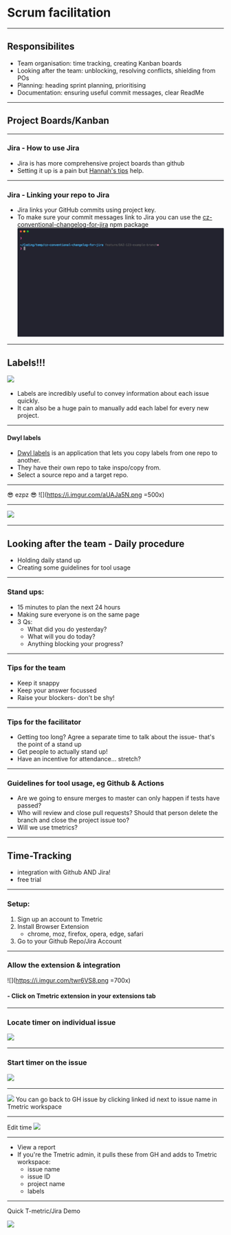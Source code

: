 # Scrum facilitation

----

## Responsibilites

- Team organisation: time tracking, creating Kanban boards
- Looking after the team: unblocking, resolving conflicts, shielding from POs
- Planning:  heading sprint planning, prioritising
- Documentation: ensuring useful commit messages, clear ReadMe

---

## Project Boards/Kanban

----

### Jira - How to use Jira
- Jira is has more comprehensive project boards than github
- Setting it up is a pain but [Hannah's tips](https://dev.to/hannahgooding/group-project-tip-how-to-set-up-a-jira-board-and-link-it-to-your-github-project-2n1d) help.


----

### Jira - Linking your repo to Jira
- Jira links your GitHub commits using project key.
- To make sure your commit messages link to Jira you can use the [cz-conventional-changelog-for-jira](https://github.com/commitizen/cz-cli) npm package
![managed commit](https://raw.githubusercontent.com/digitalroute/cz-conventional-changelog-for-jira/master/images/demo.gif)



----

## Labels!!!

![](https://i.imgur.com/P6SKnBc.png)


- Labels are incredibly useful to convey information about each issue quickly.
- It can also be a huge pain to manually add each label for every new project.

----

#### Dwyl labels

- [Dwyl labels](https://label-sync.herokuapp.com/) is an application that lets you copy labels from one repo to another.
- They have their own repo to take inspo/copy from.
- Select a source repo and a target repo.

----

:sunglasses: ezpz :sunglasses: 
![](https://i.imgur.com/aUAJa5N.png =500x)

----

![](https://i.imgur.com/vqjB47S.png)


---
<!-- Jennifer -->

## Looking after the team - Daily procedure
- Holding daily stand up
- Creating some guidelines for tool usage

---

### Stand ups:
- 15 minutes to plan the next 24 hours
- Making sure everyone is on the same page
- 3 Qs: 
    - What did you do yesterday?
    - What will you do today?
    - Anything blocking your progress?

---

### Tips for the team
- Keep it snappy
- Keep your answer focussed
- Raise your blockers- don't be shy!

---

### Tips for the facilitator
- Getting too long? Agree a separate time to talk about the issue- that's the point of a stand up
- Get people to actually stand up!
- Have an incentive for attendance... stretch?

---

### Guidelines for tool usage, eg Github & Actions
- Are we going to ensure merges to master can only happen if tests have passed?
- Who will review and close pull requests? Should that person delete the branch and close the project issue too?
- Will we use tmetrics? 

<!-- End of Jennifer's bit -->

---

## Time-Tracking

-  integration with Github AND Jira!
-  free trial

----

### Setup:

1. Sign up an account to Tmetric
2. Install Browser Extension
    - chrome, moz, firefox, opera, edge, safari
3. Go to your Github Repo/Jira Account

----

### Allow the extension & integration

![](https://i.imgur.com/twr6VS8.png =700x)

#### - Click on Tmetric extension in your extensions tab

----

### Locate timer on individual issue
![](https://i.imgur.com/COSjHfh.png)

----

### Start timer on the issue 

![](https://i.imgur.com/8KnpTWC.png)


----

![](https://i.imgur.com/30JJDoW.png)
You can go back to GH issue by clicking linked id next to issue name in Tmetric workspace

----

Edit time
![](https://i.imgur.com/K8ZHNzP.png)

----

* View a report
* If you're the Tmetric admin, it pulls these from GH and adds to Tmetric workspace: 
    * issue name
    * issue ID
    * project name
    * labels

----

Quick T-metric/Jira Demo

![](https://media.giphy.com/media/S9EjZzMEMXEV27JC9w/giphy.gif)
